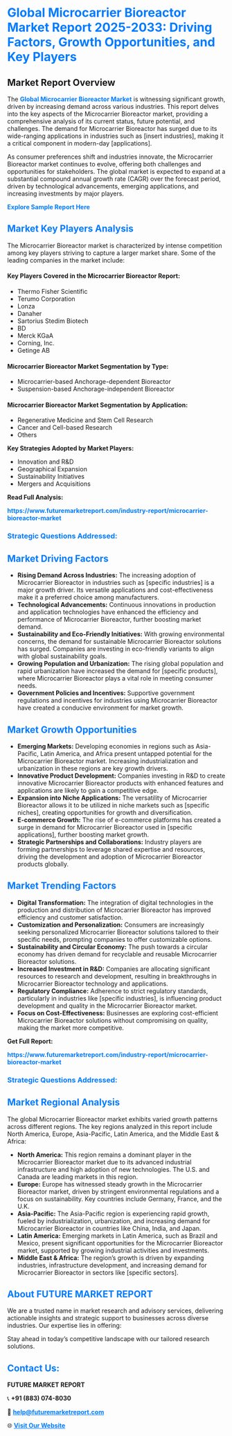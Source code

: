 <h1 style="color: #007BFF;">Global Microcarrier Bioreactor Market Report 2025-2033: Driving Factors, Growth Opportunities, and Key Players</h1>

<section id="overview">
<h2>Market Report Overview</h2>
<p>The <a href="https://www.futuremarketreport.com/industry-report/microcarrier-bioreactor-market" style="color: #007BFF; text-decoration: none;"><strong>Global Microcarrier Bioreactor Market</strong></a> is witnessing significant growth, driven by increasing demand across various industries. This report delves into the key aspects of the Microcarrier Bioreactor market, providing a comprehensive analysis of its current status, future potential, and challenges. The demand for Microcarrier Bioreactor has surged due to its wide-ranging applications in industries such as [insert industries], making it a critical component in modern-day [applications].</p>
<p>As consumer preferences shift and industries innovate, the Microcarrier Bioreactor market continues to evolve, offering both challenges and opportunities for stakeholders. The global market is expected to expand at a substantial compound annual growth rate (CAGR) over the forecast period, driven by technological advancements, emerging applications, and increasing investments by major players.</p>
</section>

<section id="overview">
<p><a href="https://www.futuremarketreport.com/request-sample/reportId=79980" style="color: #007BFF; text-decoration: none;"><strong>Explore Sample Report Here</strong></a></p>
</section>

<section id="key-players">
<h2 style="color: #007BFF;">Market Key Players Analysis</h2>
<p>The Microcarrier Bioreactor market is characterized by intense competition among key players striving to capture a larger market share. Some of the leading companies in the market include:</p>
<h4>Key Players Covered in the Microcarrier Bioreactor Report:</h4>
<ul><li>Thermo Fisher Scientific</li><li>Terumo Corporation</li><li>Lonza</li><li>Danaher</li><li>Sartorius Stedim Biotech</li><li>BD</li><li>Merck KGaA</li><li>Corning, Inc.</li><li>Getinge AB</li></ul>
<h4>Microcarrier Bioreactor Market Segmentation by Type:</h4>
<ul><li>Microcarrier-based Anchorage-dependent Bioreactor</li><li>Suspension-based Anchorage-independent Bioreactor</li></ul>

<h4>Microcarrier Bioreactor Market Segmentation by Application:</h4>
<ul><li>Regenerative Medicine and Stem Cell Research</li><li>Cancer and Cell-based Research</li><li>Others</li></ul>
<p><strong>Key Strategies Adopted by Market Players:</strong></p>
<ul>
<li>Innovation and R&D</li>
<li>Geographical Expansion</li>
<li>Sustainability Initiatives</li>
<li>Mergers and Acquisitions</li>
</ul>
</section>

<section>
<p><strong>Read Full Analysis: </strong></p><a href="https://www.futuremarketreport.com/industry-report/microcarrier-bioreactor-market" style="color: #007BFF; text-decoration: none;"><strong>https://www.futuremarketreport.com/industry-report/microcarrier-bioreactor-market</strong></a>
<h3 style="color: #007BFF;">Strategic Questions Addressed:</h3>
</section>

<section id="driving-factors">
<h2 style="color: #007BFF;">Market Driving Factors</h2>
<ul>
<li><strong>Rising Demand Across Industries:</strong> The increasing adoption of Microcarrier Bioreactor in industries such as [specific industries] is a major growth driver. Its versatile applications and cost-effectiveness make it a preferred choice among manufacturers.</li>
<li><strong>Technological Advancements:</strong> Continuous innovations in production and application technologies have enhanced the efficiency and performance of Microcarrier Bioreactor, further boosting market demand.</li>
<li><strong>Sustainability and Eco-Friendly Initiatives:</strong> With growing environmental concerns, the demand for sustainable Microcarrier Bioreactor solutions has surged. Companies are investing in eco-friendly variants to align with global sustainability goals.</li>
<li><strong>Growing Population and Urbanization:</strong> The rising global population and rapid urbanization have increased the demand for [specific products], where Microcarrier Bioreactor plays a vital role in meeting consumer needs.</li>
<li><strong>Government Policies and Incentives:</strong> Supportive government regulations and incentives for industries using Microcarrier Bioreactor have created a conducive environment for market growth.</li>
</ul>
</section>

<section id="growth-opportunities">
<h2 style="color: #007BFF;">Market Growth Opportunities</h2>
<ul>
<li><strong>Emerging Markets:</strong> Developing economies in regions such as Asia-Pacific, Latin America, and Africa present untapped potential for the Microcarrier Bioreactor market. Increasing industrialization and urbanization in these regions are key growth drivers.</li>
<li><strong>Innovative Product Development:</strong> Companies investing in R&D to create innovative Microcarrier Bioreactor products with enhanced features and applications are likely to gain a competitive edge.</li>
<li><strong>Expansion into Niche Applications:</strong> The versatility of Microcarrier Bioreactor allows it to be utilized in niche markets such as [specific niches], creating opportunities for growth and diversification.</li>
<li><strong>E-commerce Growth:</strong> The rise of e-commerce platforms has created a surge in demand for Microcarrier Bioreactor used in [specific applications], further boosting market growth.</li>
<li><strong>Strategic Partnerships and Collaborations:</strong> Industry players are forming partnerships to leverage shared expertise and resources, driving the development and adoption of Microcarrier Bioreactor products globally.</li>
</ul>
</section>

<section id="trending-factors">
<h2 style="color: #007BFF;">Market Trending Factors</h2>
<ul>
<li><strong>Digital Transformation:</strong> The integration of digital technologies in the production and distribution of Microcarrier Bioreactor has improved efficiency and customer satisfaction.</li>
<li><strong>Customization and Personalization:</strong> Consumers are increasingly seeking personalized Microcarrier Bioreactor solutions tailored to their specific needs, prompting companies to offer customizable options.</li>
<li><strong>Sustainability and Circular Economy:</strong> The push towards a circular economy has driven demand for recyclable and reusable Microcarrier Bioreactor solutions.</li>
<li><strong>Increased Investment in R&D:</strong> Companies are allocating significant resources to research and development, resulting in breakthroughs in Microcarrier Bioreactor technology and applications.</li>
<li><strong>Regulatory Compliance:</strong> Adherence to strict regulatory standards, particularly in industries like [specific industries], is influencing product development and quality in the Microcarrier Bioreactor market.</li>
<li><strong>Focus on Cost-Effectiveness:</strong> Businesses are exploring cost-efficient Microcarrier Bioreactor solutions without compromising on quality, making the market more competitive.</li>
</ul>
</section>

<section>
<p><strong>Get Full Report: </strong></p><a href="https://www.futuremarketreport.com/industry-report/microcarrier-bioreactor-market" style="color: #007BFF; text-decoration: none;"><strong>https://www.futuremarketreport.com/industry-report/microcarrier-bioreactor-market</strong></a>
<h3 style="color: #007BFF;">Strategic Questions Addressed:</h3>
</section>


<section id="regional-analysis">
<h2 style="color: #007BFF;">Market Regional Analysis</h2>
<p>The global Microcarrier Bioreactor market exhibits varied growth patterns across different regions. The key regions analyzed in this report include North America, Europe, Asia-Pacific, Latin America, and the Middle East & Africa:</p>
<ul>
<li><strong>North America:</strong> This region remains a dominant player in the Microcarrier Bioreactor market due to its advanced industrial infrastructure and high adoption of new technologies. The U.S. and Canada are leading markets in this region.</li>
<li><strong>Europe:</strong> Europe has witnessed steady growth in the Microcarrier Bioreactor market, driven by stringent environmental regulations and a focus on sustainability. Key countries include Germany, France, and the U.K.</li>
<li><strong>Asia-Pacific:</strong> The Asia-Pacific region is experiencing rapid growth, fueled by industrialization, urbanization, and increasing demand for Microcarrier Bioreactor in countries like China, India, and Japan.</li>
<li><strong>Latin America:</strong> Emerging markets in Latin America, such as Brazil and Mexico, present significant opportunities for the Microcarrier Bioreactor market, supported by growing industrial activities and investments.</li>
<li><strong>Middle East & Africa:</strong> The region’s growth is driven by expanding industries, infrastructure development, and increasing demand for Microcarrier Bioreactor in sectors like [specific sectors].</li>
</ul>
</section>

<footer>
<h2 style="color: #007BFF;">About FUTURE MARKET REPORT</h2>
<p>We are a trusted name in market research and advisory services, delivering actionable insights and strategic support to businesses across diverse industries. Our expertise lies in offering:</p>

<p>Stay ahead in today’s competitive landscape with our tailored research solutions.</p>

<h2 style="color: #007BFF;">Contact Us:</h2>
<p><strong>FUTURE MARKET REPORT</strong></p>
<p>📞 <strong>+91 (883) 074-8030</strong></p>
<p>📧 <strong><a href="mailto:help@futuremarketreport.com" style="color: #007BFF;">help@futuremarketreport.com</a></strong></p>
<p>🌐 <strong><a href="https://www.futuremarketreport.com/" style="color: #007BFF;">Visit Our Website</a></strong></p>
</footer>